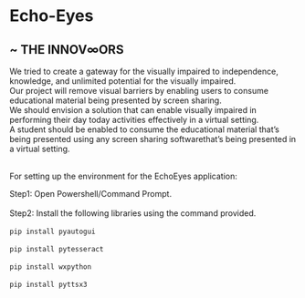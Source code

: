 # Echo-Eyes
## ~ THE INNOV∞ORS

We tried to create a gateway for the visually impaired to independence, knowledge, and unlimited potential for the visually impaired. <br>
Our project will remove visual barriers by enabling users to consume educational material being presented by screen sharing. <br>
We should envision a solution that can enable visually impaired in performing their day today activities effectively in a virtual setting. <br>
A student should be enabled to consume the educational material that’s being presented using any screen sharing softwarethat’s being presented in a virtual setting.
<br><br>

For setting up the environment for the EchoEyes application:

Step1: Open Powershell/Command Prompt. <br><br>
Step2: Install the following libraries using the command provided. <br><br>
`pip install pyautogui`<br><br>
`pip install pytesseract`<br><br>
`pip install wxpython`<br><br>
`pip install pyttsx3`<br><br>

